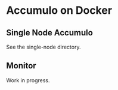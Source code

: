 # Accumulo on Docker

## Single Node Accumulo

See the single-node directory.

## Monitor

Work in progress.
